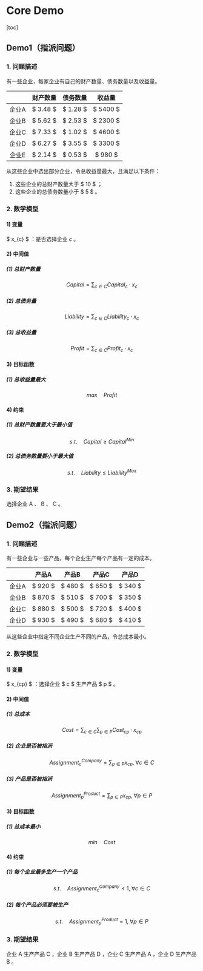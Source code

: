 # Core Demo
[toc]

## Demo1（指派问题）

### 1. 问题描述

有一些企业，每家企业有自己的财产数量、债务数量以及收益量。

|       | 财产数量 | 债务数量 |  收益量  |
| :---: | :------: | :------: | :------: |
| 企业A | $ 3.48 $ | $ 1.28 $ | $ 5400 $ |
| 企业B | $ 5.62 $ | $ 2.53 $ | $ 2300 $ |
| 企业C | $ 7.33 $ | $ 1.02 $ | $ 4600 $ |
| 企业D | $ 6.27 $ | $ 3.55 $ | $ 3300 $ |
| 企业E | $ 2.14 $ | $ 0.53 $ | $ 980 $  |

从这些企业中选出部分企业，令总收益量最大，且满足以下条件：

1. 这些企业的总财产数量大于 $ 10 $ ；
2. 这些企业的总债务数量小于 $ 5 $ 。

### 2. 数学模型

#### 1) 变量

$ x_{c} $ ：是否选择企业 $c$ 。

#### 2) 中间值

##### (1) 总财产数量

$$
Capital = \sum_{c \in C} Capital_{c} \cdot x_{c}
$$

##### (2) 总债务量

$$
Liability = \sum_{c \in C} Liability_{c} \cdot x_{c}
$$

##### (3) 总收益量

$$
Profit = \sum_{c \in C} Profit_{c} \cdot x_{c}
$$

#### 3) 目标函数

##### (1) 总收益量最大

$$
max \quad Profit
$$

#### 4) 约束

##### (1) 总财产数量要大于最小值

$$
s.t. \quad Capital \geq Capital^{Min}
$$

##### (2) 总债务数量要小于最大值

$$
s.t. \quad Liability \leq Liability^{Max}
$$

### 3. 期望结果

选择企业 A 、 B 、 C 。

## Demo2（指派问题）

### 1. 问题描述

有一些企业与一些产品，每个企业生产每个产品有一定的成本。

|       |  产品A  |  产品B  |  产品C  |  产品D  |
| :---: | :-----: | :-----: | :-----: | :-----: |
| 企业A | $ 920 $ | $ 480 $ | $ 650 $ | $ 340 $ |
| 企业B | $ 870 $ | $ 510 $ | $ 700 $ | $ 350 $ |
| 企业C | $ 880 $ | $ 500 $ | $ 720 $ | $ 400 $ |
| 企业D | $ 930 $ | $ 490 $ | $ 680 $ | $ 410 $ |

从这些企业中指定不同企业生产不同的产品，令总成本最小。

### 2. 数学模型

#### 1) 变量

$ x_{cp} $ ：选择企业 $ c $ 生产产品 $ p $ 。

#### 2) 中间值

##### (1) 总成本

$$
Cost = \sum_{c \in C}\sum_{p \in P}Cost_{cp} \cdot x_{cp}
$$

##### (2) 企业是否被指派

$$
Assignment^{Company}_{c} = \sum_{p \in P}x_{cp}, \; \forall c \in C
$$

##### (3) 产品是否被指派

$$
Assignment^{Product}_{p} = \sum_{p \in P}x_{cp}, \; \forall p \in P
$$

#### 3) 目标函数

##### (1) 总成本最小

$$
min \quad Cost
$$

#### 4) 约束

##### (1) 每个企业最多生产一个产品

$$
s.t. \quad Assignment^{Company}_{c} \leq 1, \; \forall c \in C
$$

##### (2) 每个产品必须要被生产

$$
s.t. \quad Assignment^{Product}_{p} = 1, \; \forall p \in P
$$

### 3. 期望结果

企业 A 生产产品 C ，企业 B 生产产品 D ，企业 C 生产产品 A ，企业 D 生产产品 B 。
